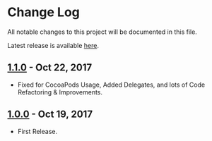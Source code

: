 # Change Log

All notable changes to this project will be documented in this file.

Latest release is available [here](https://github.com/hemangshah/printer/releases/latest).

## [1.1.0](https://github.com/hemangshah/HHFloatingView/releases/tag/1.1.0) - Oct 22, 2017
- Fixed for CocoaPods Usage, Added Delegates, and lots of Code Refactoring & Improvements.

## [1.0.0](https://github.com/hemangshah/HHFloatingView/releases/tag/1.0.0) - Oct 19, 2017
- First Release.
